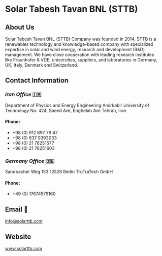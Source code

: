 # Solar Tabesh Tavan BNL (STTB) 

## About Us

Solar Tabesh Tavan BNL (STTB) Company was founded in 2014. STTB is a renewables technology and knowledge-based company with specialized expertise in solar and wind energy, research and development (R&D) management.
We have close cooperation with leading research institutes like Fraunhofer & VDE, universities, suppliers, and laboratories in Germany, UK, Italy, Denmark and Switzerland.

## Contact Information

### *Iran Office* 🇮🇷

Department of Physics and Energy Engineering
Amirkabir University of Technology
No. 424, Saeed Ave, Enghelab Ave
Tehran, Iran

#### Phone:
- +98 (0) 912 697 76 47
- +98 (0) 937 9393033
- +98 (0) 21 76251577
- +98 (0) 21 76251603

### *Germany Office* 🇩🇪

Sandbacher Weg 133
12526 Berlin
TruTraTech GmbH

#### Phone:
- +49 (0) 17674575160

## Email 📧
info@solarttb.com
## Website 
www.solarttb.com
